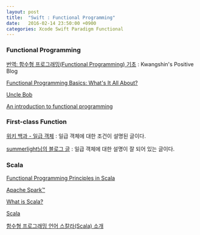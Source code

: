 ```yaml
---
layout: post
title:  "Swift : Functional Programming"
date:   2016-02-14 23:50:00 +0900
categories: Xcode Swift Paradigm Functional
---
```



### Functional Programming

[번역: 함수형 프로그래밍(Functional Programming) 기초](http://kwangshin.pe.kr/blog/2013/01/21/번역-함수형-프로그래밍functional-programming-기초/)  : Kwangshin's Positive Blog

[Functional Programming Basics: What's It All About?](https://pragprog.com/magazines/2013-01/functional-programming-basics)

[Uncle Bob](http://blog.8thlight.com/uncle-bob/archive.html)

[An introduction to functional programming](https://codewords.recurse.com/issues/one/an-introduction-to-functional-programming)


### First-class Function

[위키 백과 - 일급 객체](https://ko.wikipedia.org/wiki/일급_객체) : 일급 객체에 대한 조건이 설명된 글이다.

[summerlight님의 블로그 글](http://summerlight.tistory.com/entry/프로그래밍-언어-만들기-中) : 일급 객체에 대한 설명이 잘 되어 있는 글이다.


### Scala

[Functional Programming Principles in Scala](https://class.coursera.org/progfun-005/lecture)

[Apache Spark™](http://spark.apache.org)

[What is Scala?](https://github.com/taokim/h3scala)

[Scala](http://www.scala-lang.org/download/)

[함수형 프로그래밍 언어 스칼라(Scala) 소개](http://www.slideshare.net/danieltedkim/scala-43612706)
